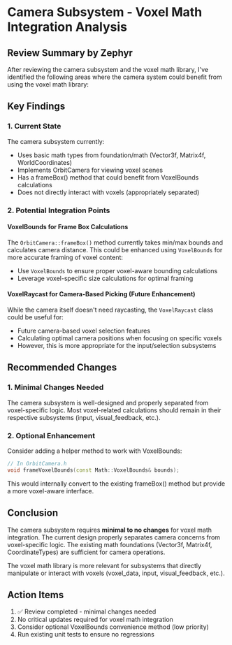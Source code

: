 # Camera Subsystem - Voxel Math Integration Analysis

## Review Summary by Zephyr

After reviewing the camera subsystem and the voxel math library, I've identified the following areas where the camera system could benefit from using the voxel math library:

## Key Findings

### 1. Current State
The camera subsystem currently:
- Uses basic math types from foundation/math (Vector3f, Matrix4f, WorldCoordinates)
- Implements OrbitCamera for viewing voxel scenes
- Has a frameBox() method that could benefit from VoxelBounds calculations
- Does not directly interact with voxels (appropriately separated)

### 2. Potential Integration Points

#### VoxelBounds for Frame Box Calculations
The `OrbitCamera::frameBox()` method currently takes min/max bounds and calculates camera distance. This could be enhanced using `VoxelBounds` for more accurate framing of voxel content:
- Use `VoxelBounds` to ensure proper voxel-aware bounding calculations
- Leverage voxel-specific size calculations for optimal framing

#### VoxelRaycast for Camera-Based Picking (Future Enhancement)
While the camera itself doesn't need raycasting, the `VoxelRaycast` class could be useful for:
- Future camera-based voxel selection features
- Calculating optimal camera positions when focusing on specific voxels
- However, this is more appropriate for the input/selection subsystems

## Recommended Changes

### 1. Minimal Changes Needed
The camera subsystem is well-designed and properly separated from voxel-specific logic. Most voxel-related calculations should remain in their respective subsystems (input, visual_feedback, etc.).

### 2. Optional Enhancement
Consider adding a helper method to work with VoxelBounds:
```cpp
// In OrbitCamera.h
void frameVoxelBounds(const Math::VoxelBounds& bounds);
```

This would internally convert to the existing frameBox() method but provide a more voxel-aware interface.

## Conclusion

The camera subsystem requires **minimal to no changes** for voxel math integration. The current design properly separates camera concerns from voxel-specific logic. The existing math foundations (Vector3f, Matrix4f, CoordinateTypes) are sufficient for camera operations.

The voxel math library is more relevant for subsystems that directly manipulate or interact with voxels (voxel_data, input, visual_feedback, etc.).

## Action Items
1. ✅ Review completed - minimal changes needed
2. No critical updates required for voxel math integration
3. Consider optional VoxelBounds convenience method (low priority)
4. Run existing unit tests to ensure no regressions
